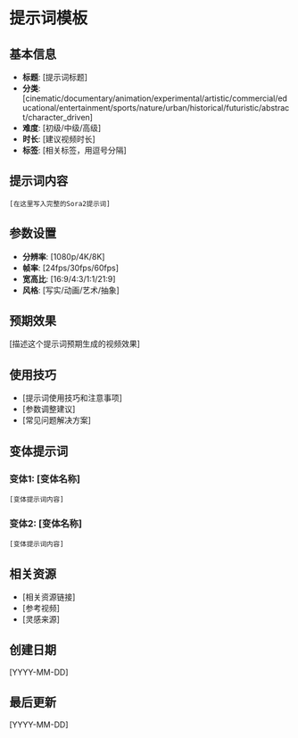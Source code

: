 # 提示词模板

## 基本信息
- **标题**: [提示词标题]
- **分类**: [cinematic/documentary/animation/experimental/artistic/commercial/educational/entertainment/sports/nature/urban/historical/futuristic/abstract/character_driven]
- **难度**: [初级/中级/高级]
- **时长**: [建议视频时长]
- **标签**: [相关标签，用逗号分隔]

## 提示词内容
```
[在这里写入完整的Sora2提示词]
```

## 参数设置
- **分辨率**: [1080p/4K/8K]
- **帧率**: [24fps/30fps/60fps]
- **宽高比**: [16:9/4:3/1:1/21:9]
- **风格**: [写实/动画/艺术/抽象]

## 预期效果
[描述这个提示词预期生成的视频效果]

## 使用技巧
- [提示词使用技巧和注意事项]
- [参数调整建议]
- [常见问题解决方案]

## 变体提示词
### 变体1: [变体名称]
```
[变体提示词内容]
```

### 变体2: [变体名称]
```
[变体提示词内容]
```

## 相关资源
- [相关资源链接]
- [参考视频]
- [灵感来源]

## 创建日期
[YYYY-MM-DD]

## 最后更新
[YYYY-MM-DD]
